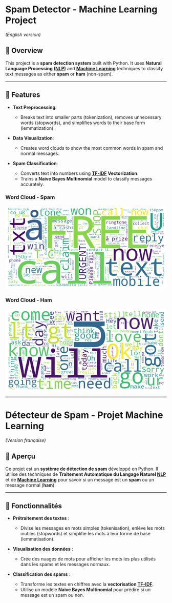 # Spam Detector - Machine Learning Project

*(English version)*

## 📝 Overview

This project is a **spam detection system** built with Python. It uses **Natural Language Processing [(NLP)](https://en.wikipedia.org/wiki/Natural_language_processing)** and **[Machine Learning](https://en.wikipedia.org/wiki/Machine_learning)** techniques to classify text messages as either **spam** or **ham** (non-spam).

---

## 🚀 Features

- **Text Preprocessing**:  
  - Breaks text into smaller parts (tokenization), removes unnecessary words (stopwords), and simplifies words to their base form (lemmatization).

- **Data Visualization**:  
  - Creates word clouds to show the most common words in spam and normal messages.

- **Spam Classification**:  
  - Converts text into numbers using **[TF-IDF](https://en.wikipedia.org/wiki/Tf%E2%80%93idf) Vectorization**.  
  - Trains a **Naive Bayes Multinomial** model to classify messages accurately.

### Word Cloud - Spam
![Word Cloud Spam](images/spam.png "Word cloud for spam messages")

### Word Cloud - Ham
![Word Cloud Ham](images/ham.png "Word cloud for non-spam messages")

---

# Détecteur de Spam - Projet Machine Learning

*(Version française)*

## 📝 Aperçu

Ce projet est un **système de détection de spam** développé en Python. Il utilise des techniques de **Traitement Automatique du Langage Naturel [NLP](https://fr.wikipedia.org/wiki/Traitement_automatique_du_langage_naturel)** et de **[Machine Learning](https://fr.wikipedia.org/wiki/Apprentissage_automatique)** pour savoir si un message est un **spam** ou un message normal (**ham**).

---

## 🚀 Fonctionnalités

- **Prétraitement des textes** :  
  - Divise les messages en mots simples (tokenisation), enlève les mots inutiles (stopwords) et simplifie les mots à leur forme de base (lemmatisation).

- **Visualisation des données** :  
  - Crée des nuages de mots pour afficher les mots les plus utilisés dans les spams et les messages normaux.

- **Classification des spams** :  
  - Transforme les textes en chiffres avec la **vectorisation [TF-IDF](https://fr.wikipedia.org/wiki/TF-IDF)**.  
  - Utilise un modèle **Naive Bayes Multinomial** pour prédire si un message est un spam ou non.
